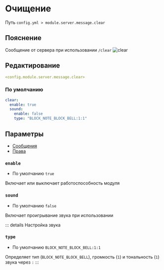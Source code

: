 # Очищение
Путь `config.yml > module.server.message.clear`

## Пояснение
Сообщение от сервера при использовании `/clear`
![clear](/clear.png)

## Редактирование
```yaml
<config.module.server.message.clear>
```

### По умолчанию
```yaml
clear:
  enable: true
  sound:
    enable: false
    type: "BLOCK_NOTE_BLOCK_BELL:1:1"
```

## Параметры

- [Сообщения](/en/messages/ru_ru/module/server/message/clear/)
- [Права](/en/permissions/module/server/message/clear/)

### `enable`
- По умолчанию `true`

Включает или выключает работоспособность модуля

### `sound`
- По умолчанию `false`

Включает проигрывание звука при использовании

::: details Настройка звука
### `type`
- По умолчанию `BLOCK_NOTE_BLOCK_BELL:1:1`

Определяет тип (`BLOCK_NOTE_BLOCK_BELL`), громкость (`1`) и тональность (`1`) звука через `:`
:::
